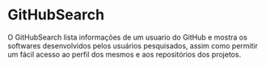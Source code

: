 # GitHubSearch
O GitHubSearch lista informações de um usuario do GitHub e mostra os softwares desenvolvidos pelos usuários pesquisados, assim como permitir um fácil acesso ao perfil dos mesmos e aos repositórios dos projetos.
